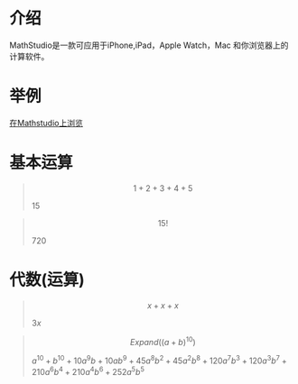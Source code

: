 # 介绍
MathStudio是一款可应用于iPhone,iPad，Apple Watch，Mac 和你浏览器上的计算软件。

# 举例
[在Mathstudio上浏览](http://mathstud.io/?input[0]=MSsyKzMrNCs1&input[1]=NiE%3D&input[2]=eCt4K3g%3D&input[3]=RXhwYW5kKChhK2IpXjEwKQ%3D%3D&input[4]=RmFjdG9yKHheNCs1eF4yLTYp&input[5]=QXBhcnQoKHheMikvKHheMisxKV4yKQ%3D%3D&input[6]=UGxvdChzaW4oeCkp&input[7]=UGxvdChzaW4oeCksIGNvcyh4KSwgY29sb3I9W3JlZCxibHVlXSk%3D&input[8]=VmVjdG9yUGxvdCgteSwgeCk%3D&input[9]=UGxvdDNEKDJjb3MoeCkqc2luKHkpKQ%3D%3D&input[10]=M0BtaWxlcyAtPiBAa2lsb21ldGVycw%3D%3D&input[11]=QGN1cHMgLT4gQHRhYmxlc3Bvb25z&input[12]=QG1lZ2FieXRlcyAtPiBAYnl0ZXM%3D&input[13]=MTBAbGl0ZXJzIC0%2BIEBnYWxsb25z)

# 基本运算

> ```math
> 1 + 2 + 3 + 4 + 5
> ```
>
> $15$

> ```math
> 15!
> ```
>
> $720$

# 代数(运算)

> ```math
> x + x + x
> ```
>
> $3x$

> ```math
> Expand((a + b)^10)
> ```
>
> $a^{10}+b^{10}+10 a^{9} b+10 a b^{9}+45 a^{8} b^{2}+45 a^{2} b^{8}+120 a^{7} b^{3}+120 a^{3} b^{7}+210 a^{6} b^{4}+210 a^{4} b^{6}+252 a^{5} b^{5}$